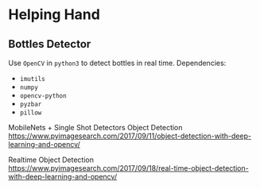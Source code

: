 # Helping Hand
## Bottles Detector

Use `OpenCV` in `python3` to detect bottles in real time. 
Dependencies:
- `imutils`
- `numpy`
- `opencv-python`
- `pyzbar`
- `pillow`

MobileNets + Single Shot Detectors
Object Detection
https://www.pyimagesearch.com/2017/09/11/object-detection-with-deep-learning-and-opencv/

Realtime Object Detection
https://www.pyimagesearch.com/2017/09/18/real-time-object-detection-with-deep-learning-and-opencv/